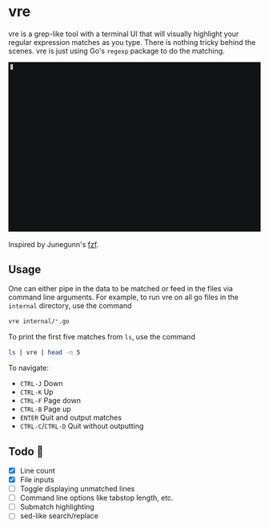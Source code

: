 # vre

vre is a grep-like tool with a terminal UI that will visually highlight your regular expression matches as you type. There is nothing tricky behind the scenes. vre is just using Go's `regexp` package to do the matching.

<img src="https://raw.githubusercontent.com/ilnaes/i/master/vre.gif" width=640>

Inspired by Junegunn's [fzf](https://github.com/junegunn/fzf).

## Usage

One can either pipe in the data to be matched or feed in the files via command line arguments. For example, to run vre on all go files in the `internal` directory, use the command

```sh
vre internal/*.go
```

To print the first five matches from `ls`, use the command

```sh
ls | vre | head -n 5
```

To navigate:

- `CTRL-J` Down
- `CTRL-K` Up
- `CTRL-F` Page down
- `CTRL-B` Page up
- `ENTER` Quit and output matches
- `CTRL-C`/`CTRL-D` Quit without outputting

## Todo 📝

- [x] Line count
- [x] File inputs
- [ ] Toggle displaying unmatched lines
- [ ] Command line options like tabstop length, etc.
- [ ] Submatch highlighting
- [ ] sed-like search/replace
